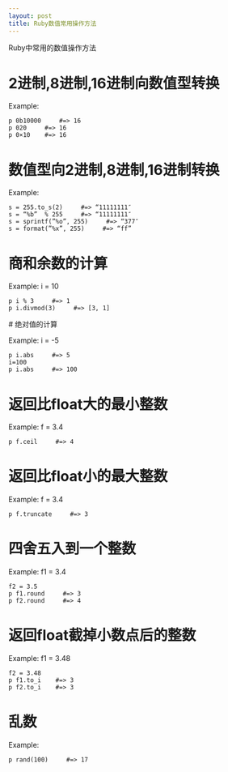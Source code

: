 ```yaml
---
layout: post
title: Ruby数值常用操作方法
---
```


Ruby中常用的数值操作方法

# 2进制,8进制,16进制向数值型转换
Example:
<pre><code>p 0b10000     #=&gt; 16
p 020     #=&gt; 16
p 0×10    #=&gt; 16</code></pre>

# 数值型向2进制,8进制,16进制转换
Example:
<pre><code>s = 255.to_s(2)     #=&gt; “11111111″
s = “%b”  % 255     #=&gt; “11111111″
s = sprintf(”%o”, 255)     #=&gt; “377″
s = format(”%x”, 255)     #=&gt; “ff”</code></pre>

# 商和余数的计算
Example: i = 10
<pre><code>p i % 3     #=&gt; 1
p i.divmod(3)     #=&gt; [3, 1]</code></pre>

<!--more--># 绝对值的计算
Example: i = -5
<pre><code>p i.abs     #=&gt; 5
i=100
p i.abs     #=&gt; 100</code></pre>

# 返回比float大的最小整数
Example: f = 3.4
<pre><code>p f.ceil     #=&gt; 4</code></pre>

# 返回比float小的最大整数
Example: f = 3.4
<pre><code>p f.truncate     #=&gt; 3</code></pre>

# 四舍五入到一个整数
Example: f1 = 3.4
<pre><code>f2 = 3.5
p f1.round     #=&gt; 3
p f2.round     #=&gt; 4</code></pre>

# 返回float截掉小数点后的整数
Example: f1 = 3.48
<pre><code>f2 = 3.48
p f1.to_i    #=&gt; 3
p f2.to_i    #=&gt; 3</code></pre>

# 乱数
Example:
<pre><code>p rand(100)     #=&gt; 17</code></pre>
